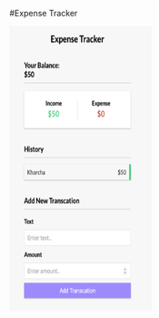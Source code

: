 #Expense Tracker

<img src="https://github.com/sangeetds/expense-tracker/blob/master/images/expense-home.png" alt="expense tracker home page" width="250" height="500"/>
